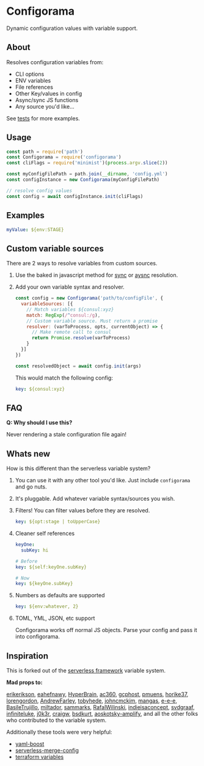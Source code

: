 # Configorama

Dynamic configuration values with variable support.

## About

Resolves configuration variables from:

- CLI options
- ENV variables
- File references
- Other Key/values in config
- Async/sync JS functions
- Any source you'd like...

See [tests](https://github.com/DavidWells/configorama/tree/master/tests) for more examples.

## Usage

```js
const path = require('path')
const Configorama = require('configorama')
const cliFlags = require('minimist')(process.argv.slice(2))

const myConfigFilePath = path.join(__dirname, 'config.yml')
const configInstance = new Configorama(myConfigFilePath)

// resolve config values
const config = await configInstance.init(cliFlags)
```

## Examples

```yml
myValue: ${env:STAGE}
```

## Custom variable sources

There are 2 ways to resolve variables from custom sources.

1. Use the baked in javascript method for [sync](https://github.com/DavidWells/configorama/blob/master/tests/syncValues/syncValue.yml) or [aysnc](https://github.com/DavidWells/configorama/blob/master/tests/asyncValues/asyncValue.yml) resolution.

2. Add your own variable syntax and resolver.

    ```js
    const config = new Configorama('path/to/configFile', {
      variableSources: [{
        // Match variables ${consul:xyz}
        match: RegExp(/^consul:/g),
        // Custom variable source. Must return a promise
        resolver: (varToProcess, opts, currentObject) => {
          // Make remote call to consul
          return Promise.resolve(varToProcess)
        }
      }]
    })

    const resolvedObject = await config.init(args)
    ```

    This would match the following config:

    ```yml
    key: ${consul:xyz}
    ```

## FAQ

**Q: Why should I use this?**

Never rendering a stale configuration file again!

## Whats new

How is this different than the serverless variable system?

1. You can use it with any other tool you'd like. Just include `configorama` and go nuts.

2. It's pluggable. Add whatever variable syntax/sources you wish.

3. Filters! You can filter values before they are resolved.

    ```yml
    key: ${opt:stage | toUpperCase}
    ```

4. Cleaner self references

    ```yml
    keyOne:
      subKey: hi

    # Before
    key: ${self:keyOne.subKey}

    # Now
    key: ${keyOne.subKey}
    ```

5. Numbers as defaults are supported

    ```yml
    key: ${env:whatever, 2}
    ```

6. TOML, YML, JSON, etc support

    Configorama works off normal JS objects. Parse your config and pass it into configorama.


## Inspiration

This is forked out of the [serverless framework](https://github.com/serverless/serverless/) variable system.

**Mad props to:**

[erikerikson](https://github.com/erikerikson), [eahefnawy](https://github.com/eahefnawy), [HyperBrain](https://github.com/HyperBrain), [ac360](https://github.com/ac360), [gcphost](https://github.com/gcphost), [pmuens](https://github.com/pmuens), [horike37](https://github.com/horike37), [lorengordon](https://github.com/lorengordon), [AndrewFarley](https://github.com/AndrewFarley), [tobyhede](https://github.com/tobyhede), [johncmckim](https://github.com/johncmckim), [mangas](https://github.com/mangas), [e-e-e](https://github.com/e-e-e), [BasileTrujillo](https://github.com/BasileTrujillo), [miltador](https://github.com/miltador), [sammarks](https://github.com/sammarks), [RafalWilinski](https://github.com/RafalWilinski), [indieisaconcept](https://github.com/indieisaconcept), [svdgraaf](https://github.com/svdgraaf), [infiniteluke](https://github.com/infiniteluke), [j0k3r](https://github.com/j0k3r), [craigw](https://github.com/craigw), [bsdkurt](https://github.com/bsdkurt), [aoskotsky-amplify](https://github.com/aoskotsky-amplify), and all the other folks who contributed to the variable system.

Additionally these tools were very helpful:

- [yaml-boost](https://github.com/blackflux/yaml-boost)
- [serverless-merge-config](https://github.com/CruGlobal/serverless-merge-config)
- [terraform variables](https://www.npmjs.com/package/serverless-terraform-variables)
